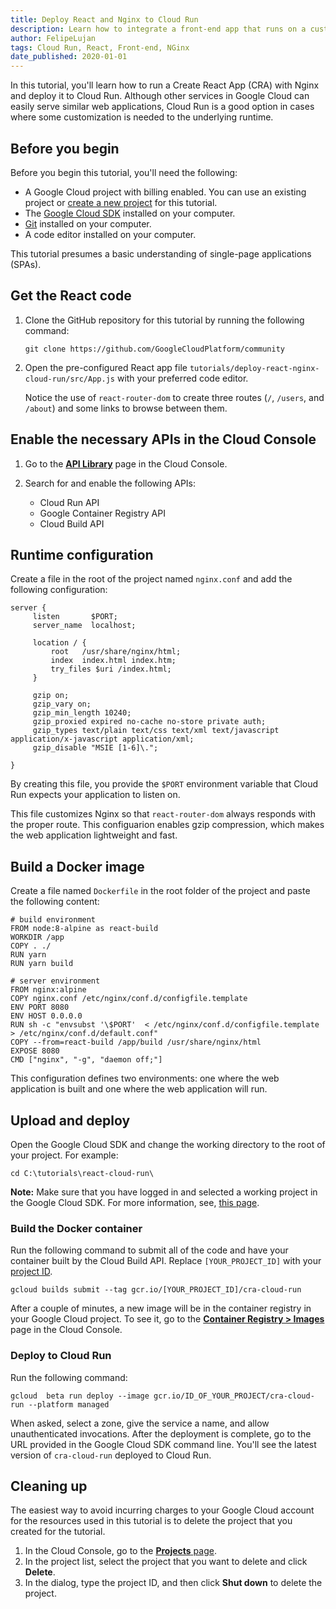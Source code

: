 ```yaml
---
title: Deploy React and Nginx to Cloud Run
description: Learn how to integrate a front-end app that runs on a customized runtime, with Cloud Run.
author: FelipeLujan
tags: Cloud Run, React, Front-end, NGinx
date_published: 2020-01-01
---
```


In this tutorial, you'll learn how to run a Create React App (CRA) with Nginx and deploy it to Cloud Run. Although other 
services in Google Cloud can easily serve similar web applications, Cloud Run is a good option in cases where some
customization is needed to the underlying runtime.

## Before you begin

Before you begin this tutorial, you'll need the following:

* A Google Cloud project with billing enabled. You can use an existing project or
  [create a new project](https://cloud.google.com/resource-manager/docs/creating-managing-projects) for this tutorial. 
* The [Google Cloud SDK](https://cloud.google.com/sdk/install) installed on your computer.
* [Git](https://git-scm.com/downloads) installed on your computer.
* A code editor installed on your computer.

This tutorial presumes a basic understanding of single-page applications (SPAs). 

## Get the React code

1.  Clone the GitHub repository for this tutorial by running the following command:

        git clone https://github.com/GoogleCloudPlatform/community
        
1.  Open the pre-configured React app file `tutorials/deploy-react-nginx-cloud-run/src/App.js` with your preferred
    code editor.

    Notice the use of `react-router-dom` to create three routes (`/`, `/users`, and `/about`) and some links to browse
    between them.

## Enable the necessary APIs in the Cloud Console

1.  Go to the [**API Library**](http://console.cloud.google.com/apis/library) page in the Cloud Console.
1.  Search for and enable the following APIs:

    * Cloud Run API
    * Google Container Registry API
    * Cloud Build API

## Runtime configuration

Create a file in the root of the project named `nginx.conf` and add the following configuration:

    server {
         listen       $PORT;
         server_name  localhost;
         
         location / {
             root   /usr/share/nginx/html;
             index  index.html index.htm;
             try_files $uri /index.html;
         }
         
         gzip on;
         gzip_vary on;
         gzip_min_length 10240;
         gzip_proxied expired no-cache no-store private auth;
         gzip_types text/plain text/css text/xml text/javascript application/x-javascript application/xml;
         gzip_disable "MSIE [1-6]\.";
         
    }
    
By creating this file, you provide the `$PORT` environment variable that Cloud Run expects your application to listen on. 
  
This file customizes Nginx so that `react-router-dom` always responds with the proper route. This configuarion enables gzip
compression, which makes the web application lightweight and fast. 

## Build a Docker image

Create a file named `Dockerfile` in the root folder of the project and paste the following content:
 
    # build environment
    FROM node:8-alpine as react-build
    WORKDIR /app
    COPY . ./
    RUN yarn
    RUN yarn build
    
    # server environment
    FROM nginx:alpine
    COPY nginx.conf /etc/nginx/conf.d/configfile.template
    ENV PORT 8080
    ENV HOST 0.0.0.0
    RUN sh -c "envsubst '\$PORT'  < /etc/nginx/conf.d/configfile.template > /etc/nginx/conf.d/default.conf"
    COPY --from=react-build /app/build /usr/share/nginx/html
    EXPOSE 8080
    CMD ["nginx", "-g", "daemon off;"]
    
This configuration defines two environments: one where the web application is built and one where the web application 
will run.
 
## Upload and deploy

Open the Google Cloud SDK and change the working directory to the root of your project. For example:
  
    cd C:\tutorials\react-cloud-run\
  
**Note:** Make sure that you have logged in and selected a working project in the Google Cloud SDK. For more information,
see, [this page](https://cloud.google.com/sdk/gcloud/reference/config/set).
 
### Build the Docker container

Run the following command to submit all of the code and have your container built by the Cloud Build API. Replace 
`[YOUR_PROJECT_ID]` with your
[project ID](https://cloud.google.com/resource-manager/docs/creating-managing-projects#identifying_projects).
  
    gcloud builds submit --tag gcr.io/[YOUR_PROJECT_ID]/cra-cloud-run
     
After a couple of minutes, a new image will be in the container registry in your Google Cloud project. To see it, go to the 
[**Container Registry > Images**](http://console.cloud.google.com/gcr/images) page in the Cloud Console.

### Deploy to Cloud Run
  
Run the following command:

    gcloud  beta run deploy --image gcr.io/ID_OF_YOUR_PROJECT/cra-cloud-run --platform managed 

When asked, select a zone, give the service a name, and allow unauthenticated invocations. After the deployment is complete, 
go to the URL provided in the Google Cloud SDK command line. You'll see the latest version of `cra-cloud-run` deployed to 
Cloud Run.

## Cleaning up

The easiest way to avoid incurring charges to your Google Cloud account for the resources used in this tutorial is to delete
the project that you created for the tutorial.

1.  In the Cloud Console, go to the [**Projects** page](https://console.cloud.google.com/iam-admin/projects).
1.  In the project list, select the project that you want to delete and click **Delete**.
1.  In the dialog, type the project ID, and then click **Shut down** to delete the project.
